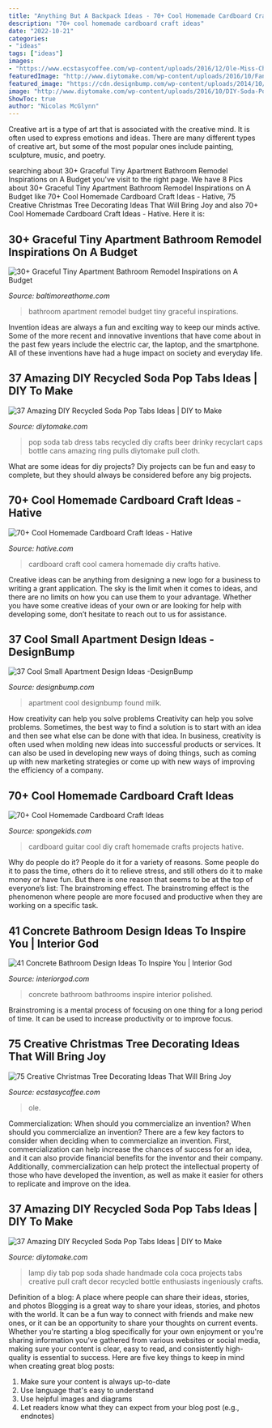 ```yaml
---
title: "Anything But A Backpack Ideas - 70+ Cool Homemade Cardboard Craft Ideas"
description: "70+ cool homemade cardboard craft ideas"
date: "2022-10-21"
categories:
- "ideas"
tags: ["ideas"]
images:
- "https://www.ecstasycoffee.com/wp-content/uploads/2016/12/Ole-Miss-Christmas-Tree.jpg"
featuredImage: "http://www.diytomake.com/wp-content/uploads/2016/10/Fantastic-pop-tab-dresses-ideas-diy.jpg"
featured_image: "https://cdn.designbump.com/wp-content/uploads/2014/10/small-apartment-ideas-013.jpg"
image: "http://www.diytomake.com/wp-content/uploads/2016/10/DIY-Soda-Pop-Tab-Lamp-Shade.jpg"
ShowToc: true
author: "Nicolas McGlynn"
---
```



Creative art is a type of art that is associated with the creative mind. It is often used to express emotions and ideas. There are many different types of creative art, but some of the most popular ones include painting, sculpture, music, and poetry.

	

		
searching about 30+ Graceful Tiny Apartment Bathroom Remodel Inspirations on A Budget you've visit to the right page. We have 8 Pics about 30+ Graceful Tiny Apartment Bathroom Remodel Inspirations on A Budget like 70+ Cool Homemade Cardboard Craft Ideas - Hative, 75 Creative Christmas Tree Decorating Ideas That Will Bring Joy and also 70+ Cool Homemade Cardboard Craft Ideas - Hative. Here it is:
		
    
## 30+ Graceful Tiny Apartment Bathroom Remodel Inspirations On A Budget

<img loading=lazy src="https://www.baltimoreathome.com/wp-content/uploads/2018/01/Graceful-Tiny-Apartment-Bathroom-Remodel-Inspirations-on-A-Budget-12.jpg" onerror="this.onerror=null;this.src='https://tse3.mm.bing.net/th?id=OIP.J8tmc_k6qvf4Vk28DD08nQHaK-&amp;pid=15.1';" alt="30+ Graceful Tiny Apartment Bathroom Remodel Inspirations on A Budget">

_Source: baltimoreathome.com_

>bathroom apartment remodel budget tiny graceful inspirations. 

	

Invention ideas are always a fun and exciting way to keep our minds active. Some of the more recent and innovative inventions that have come about in the past few years include the electric car, the laptop, and the smartphone. All of these inventions have had a huge impact on society and everyday life.

    
## 37 Amazing DIY Recycled Soda Pop Tabs Ideas | DIY To Make

<img loading=lazy src="http://www.diytomake.com/wp-content/uploads/2016/10/Fantastic-pop-tab-dresses-ideas-diy.jpg" onerror="this.onerror=null;this.src='https://tse4.mm.bing.net/th?id=OIP.R0b4mMAqZIkTYHQrUZkMzgHaJ7&amp;pid=15.1';" alt="37 Amazing DIY Recycled Soda Pop Tabs Ideas | DIY to Make">

_Source: diytomake.com_

>pop soda tab dress tabs recycled diy crafts beer drinky recyclart caps bottle cans amazing ring pulls diytomake pull cloth. 

	

What are some ideas for diy projects?
Diy projects can be fun and easy to complete, but they should always be considered before any big projects.

    
## 70+ Cool Homemade Cardboard Craft Ideas - Hative

<img loading=lazy src="https://hative.com/wp-content/uploads/2014/04/cardboard-crafts/21-diy-cardboard-craft-camera.jpg" onerror="this.onerror=null;this.src='https://tse1.mm.bing.net/th?id=OIP.UNgqKMiGlt1cnmAG4t01KgHaFi&amp;pid=15.1';" alt="70+ Cool Homemade Cardboard Craft Ideas - Hative">

_Source: hative.com_

>cardboard craft cool camera homemade diy crafts hative. 

	

Creative ideas can be anything from designing a new logo for a business to writing a grant application. The sky is the limit when it comes to ideas, and there are no limits on how you can use them to your advantage. Whether you have some creative ideas of your own or are looking for help with developing some, don’t hesitate to reach out to us for assistance.

    
## 37 Cool Small Apartment Design Ideas -DesignBump

<img loading=lazy src="https://cdn.designbump.com/wp-content/uploads/2014/10/small-apartment-ideas-013.jpg" onerror="this.onerror=null;this.src='https://tse2.mm.bing.net/th?id=OIP.1Tn4HD_bGGiRiLEfVkfkOAHaJ-&amp;pid=15.1';" alt="37 Cool Small Apartment Design Ideas -DesignBump">

_Source: designbump.com_

>apartment cool designbump found milk. 

	

How creativity can help you solve problems
Creativity can help you solve problems. Sometimes, the best way to find a solution is to start with an idea and then see what else can be done with that idea. In business, creativity is often used when molding new ideas into successful products or services. It can also be used in developing new ways of doing things, such as coming up with new marketing strategies or come up with new ways of improving the efficiency of a company.

    
## 70+ Cool Homemade Cardboard Craft Ideas

<img loading=lazy src="http://spongekids.com/wp-content/uploads/2014/04/cardboard-crafts/3-diy-cardboard-guitar.jpg" onerror="this.onerror=null;this.src='https://tse4.mm.bing.net/th?id=OIP.4GTcjW7jxPBf6ek8VoEF3wHaJ1&amp;pid=15.1';" alt="70+ Cool Homemade Cardboard Craft Ideas">

_Source: spongekids.com_

>cardboard guitar cool diy craft homemade crafts projects hative. 

	

Why do people do it?
People do it for a variety of reasons. Some people do it to pass the time, others do it to relieve stress, and still others do it to make money or have fun. But there is one reason that seems to be at the top of everyone’s list: The brainstroming effect. The brainstroming effect is the phenomenon where people are more focused and productive when they are working on a specific task.

    
## 41 Concrete Bathroom Design Ideas To Inspire You | Interior God

<img loading=lazy src="http://interiorgod.com/wp-content/uploads/2016/12/bathrooms-polished-concrete.jpg" onerror="this.onerror=null;this.src='https://tse1.mm.bing.net/th?id=OIP.BQ89OlrSyH6JlIANbyMn0gHaL8&amp;pid=15.1';" alt="41 Concrete Bathroom Design Ideas To Inspire You | Interior God">

_Source: interiorgod.com_

>concrete bathroom bathrooms inspire interior polished. 

	

Brainstroming is a mental process of focusing on one thing for a long period of time. It can be used to increase productivity or to improve focus.

    
## 75 Creative Christmas Tree Decorating Ideas That Will Bring Joy

<img loading=lazy src="https://www.ecstasycoffee.com/wp-content/uploads/2016/12/Ole-Miss-Christmas-Tree.jpg" onerror="this.onerror=null;this.src='https://tse4.mm.bing.net/th?id=OIP.MJo5Q1IX4dQLa3C4tdvF4QHaNK&amp;pid=15.1';" alt="75 Creative Christmas Tree Decorating Ideas That Will Bring Joy">

_Source: ecstasycoffee.com_

>ole. 

	

Commercialization: When should you commercialize an invention?
When should you commercialize an invention? 
There are a few key factors to consider when deciding when to commercialize an invention. First, commercialization can help increase the chances of success for an idea, and it can also provide financial benefits for the inventor and their company. Additionally, commercialization can help protect the intellectual property of those who have developed the invention, as well as make it easier for others to replicate and improve on the idea.

    
## 37 Amazing DIY Recycled Soda Pop Tabs Ideas | DIY To Make

<img loading=lazy src="http://www.diytomake.com/wp-content/uploads/2016/10/DIY-Soda-Pop-Tab-Lamp-Shade.jpg" onerror="this.onerror=null;this.src='https://tse3.mm.bing.net/th?id=OIP.3gLAjO3MKwEtbmDnQKg2AQHaLH&amp;pid=15.1';" alt="37 Amazing DIY Recycled Soda Pop Tabs Ideas | DIY to Make">

_Source: diytomake.com_

>lamp diy tab pop soda shade handmade cola coca projects tabs creative pull craft decor recycled bottle enthusiasts ingeniously crafts. 

	

Definition of a blog: A place where people can share their ideas, stories, and photos
Blogging is a great way to share your ideas, stories, and photos with the world. It can be a fun way to connect with friends and make new ones, or it can be an opportunity to share your thoughts on current events. Whether you're starting a blog specifically for your own enjoyment or you're sharing information you've gathered from various websites or social media, making sure your content is clear, easy to read, and consistently high-quality is essential to success. Here are five key things to keep in mind when creating great blog posts: 
1. Make sure your content is always up-to-date 
2. Use language that's easy to understand 
3. Use helpful images and diagrams 
4. Let readers know what they can expect from your blog post (e.g., endnotes) 

